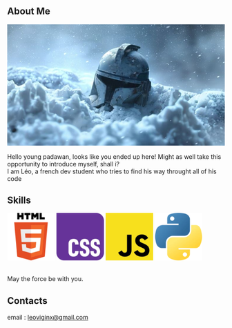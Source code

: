 ## About Me
<img src="img/bg.jpg">

Hello young padawan, looks like you ended up here! Might as well take this opportunity to introduce myself, shall i?
<br> I am Léo, a french dev student who tries to find his way throught all of his code
<br>

## Skills
<img src="img/html.png" width="110"> <img src="img/css.png" width="110"> <img src="img/js.png" width="110"> <img src="img/py.png" width="110">

<br>
May the force be with you.

## Contacts
email : leoviginx@gmail.com

